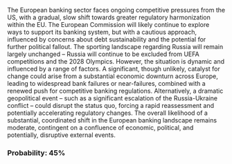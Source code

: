 The European banking sector faces ongoing competitive pressures from the US, with a gradual, slow shift towards greater regulatory harmonization within the EU. The European Commission will likely continue to explore ways to support its banking system, but with a cautious approach, influenced by concerns about debt sustainability and the potential for further political fallout. The sporting landscape regarding Russia will remain largely unchanged – Russia will continue to be excluded from UEFA competitions and the 2028 Olympics. However, the situation is dynamic and influenced by a range of factors. A significant, though unlikely, catalyst for change could arise from a substantial economic downturn across Europe, leading to widespread bank failures or near-failures, combined with a renewed push for competitive banking regulations. Alternatively, a dramatic geopolitical event – such as a significant escalation of the Russia-Ukraine conflict – could disrupt the status quo, forcing a rapid reassessment and potentially accelerating regulatory changes. The overall likelihood of a substantial, coordinated shift in the European banking landscape remains moderate, contingent on a confluence of economic, political, and potentially, disruptive external events.

### Probability: 45%